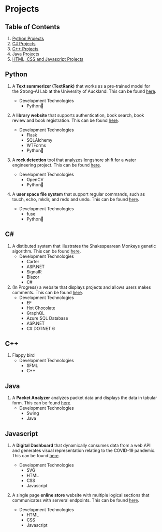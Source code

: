 # Projects
## Table of Contents
1. [Python Projects](#Python)
2. [C# Projects](#C)
3. [C++ Projects](#c-1)
4. [Java Projects](#Java)
5. [HTML, CSS and Javascript Projects](#Javascript)


## Python
1. A **Text summerizer (TextRank)** that works as a pre-trained model for the Strong-AI Lab at the University of Auckland. This can be found [here](https://github.com/399Hong/TextRank).
    - Development Technologies
         - Python🐍

2. A **library website** that supports authentication, book search, book review and book registration. This can be found [here](https://github.com/399Hong/Library).
    - Development Technologies
        - Flask
        - SQLAlchemy
        - WTForms
        - Python🐍

3. A **rock detection** tool that analyzes longshore shift for a water engineering project. This can be found [here](https://github.com/399Hong/RockDetection).
    - Development Technologies
        - OpenCV
        - Python🐍

4. A **user space file system** that support regular commands, such as touch, echo, mkdir, and redo and undo. This can be found [here](https://github.com/399Hong/FileSystem).
    - Development Technologies
         - fuse
         - Python🐍

## C\#
1. A distibuted system that illustrates the Shakespearean Monkeys genetic algorithm. This can be found [here](https://github.com/399Hong/InfiniteMonkey).
    - Development Technologies
        - Carter
        - ASP.NET
        - SignalR
        - Blazor
        - C#
 2. (In Progress) a website that displays projects and allows users makes comments. This can be found [here](https://github.com/399Hong/Yearbook).
    - Development Technologies
        - EF
        - Hot Chocolate
        - GraphQL
        - Azure SQL Database
        - ASP.NET
        - C# DOTNET 6

## C\+\+
1. Flappy bird
    - Development Technologies
         - SFML
         - C++
## Java
1. A **Packet Analyzer** analyzes packet data and displays the data in tabular form. This can be found [here](https://github.com/399Hong/PacketAnalyzer).
    - Development Technologies
        - Swing
        - Java

## Javascript
1. A **Digital Dashboard** that dynamically consumes data from a web API and generates visual representation relating to the COVID-19 pandemic. This can be found [here](https://github.com/399Hong/DigitalDashboard).
    - Development Technologies
        - SVG
        - HTML
        - CSS
        - Javascript

2. A single page **online store** website with multiple logical sections that communicates with serveral endpoints. This can be found [here](https://github.com/399Hong/OnlineStore).
    - Development Technologies
        - HTML
        - CSS
        - Javascript
